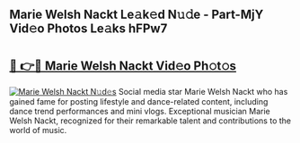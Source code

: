 ## Marie Welsh Nackt Le𝚊k𝚎d N𝚞𝚍e - Part-MjY Vid𝚎o Photos Le𝚊ks hFPw7

# <h2><a href="http://fb2rvqy.evod.top/?m=Marie+Welsh+Nackt">🔗 👉🔴 Marie Welsh Nackt Vid𝚎o Ph𝚘t𝚘s</a></h2>

[![Marie Welsh Nackt N𝚞d𝚎s](https://i.imgur.com/8V9OHl7.gif)](http://fb2rvqy.evod.top/?m=Marie+Welsh+Nackt)
Social media star Marie Welsh Nackt who has gained fame for posting lifestyle and dance-related content, including dance trend performances and mini vlogs. Exceptional musician Marie Welsh Nackt, recognized for their remarkable talent and contributions to the world of music. 
